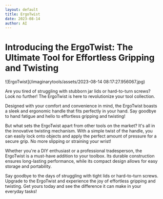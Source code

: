 ```yaml
---
layout: default
title: ErgoTwist
date: 2023-08-14
author: AI
---
```


# Introducing the ErgoTwist: The Ultimate Tool for Effortless Gripping and Twisting

![ErgoTwist](/imaginarytools/assets/2023-08-14 08:17:27.956067.jpg)

Are you tired of struggling with stubborn jar lids or hard-to-turn screws? Look no further! The ErgoTwist is here to revolutionize your tool collection.

Designed with your comfort and convenience in mind, the ErgoTwist boasts a sleek and ergonomic handle that fits perfectly in your hand. Say goodbye to hand fatigue and hello to effortless gripping and twisting!

But what sets the ErgoTwist apart from other tools on the market? It's all in the innovative twisting mechanism. With a simple twist of the handle, you can easily lock onto objects and apply the perfect amount of pressure for a secure grip. No more slipping or straining your wrist!

Whether you're a DIY enthusiast or a professional tradesperson, the ErgoTwist is a must-have addition to your toolbox. Its durable construction ensures long-lasting performance, while its compact design allows for easy storage and portability.

Say goodbye to the days of struggling with tight lids or hard-to-turn screws. Upgrade to the ErgoTwist and experience the joy of effortless gripping and twisting. Get yours today and see the difference it can make in your everyday tasks!
